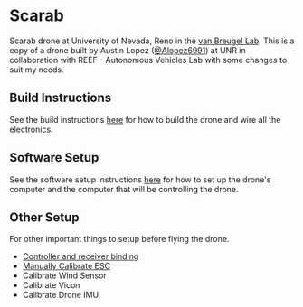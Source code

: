 # Scarab
Scarab drone at University of Nevada, Reno in the [van Breugel Lab](https://github.com/vanbreugel-lab). This is a copy of a drone built by Austin Lopez ([@Alopez6991](https://github.com/Alopez6991)) at UNR in collaboration with REEF - Autonomous Vehicles Lab with some changes to suit my needs. 
## Build Instructions
See the build instructions [here](https://github.com/jadenmecham/Scarab/blob/main/Build%20Instuctions/BuildInstructions.md) for how to build the drone and wire all the electronics.
## Software Setup
See the software setup instructions [here](https://github.com/jadenmecham/Scarab/blob/main/Software%20Setup/SoftwareSetup.md) for how to set up the drone's computer and the computer that will be controlling the drone. 
## Other Setup
For other important things to setup before flying the drone. 
- [Controller and receiver binding](https://github.com/jadenmecham/Scarab/blob/main/Other%20Setup/ControllerBinding.md)
- [Manually Calibrate ESC](https://github.com/jadenmecham/Scarab/blob/main/Other%20Setup/CalibrateESC.md)
- Calibrate Wind Sensor
- Calibrate Vicon
- Cailbrate Drone IMU

